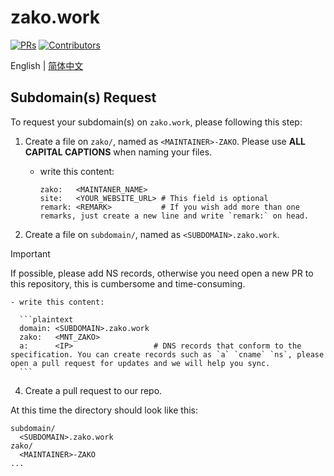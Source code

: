 # zako.work

[![PRs](https://img.shields.io/github/issues-pr-closed-raw/MuskaNet/zako.work.svg?style=flat-square&colorB=FF69B4&label=pull%20requests)](https://github.com/MuskaNet/zako.work/pulls?q=is%3Apr+is%3Aclosed+label%3Aadd)
[![Contributors](https://img.shields.io/github/contributors-anon/MuskaNet/zako.work.svg?color=228B22&style=flat-square)](https://github.com/MuskaNet/zako.work/graphs/contributors)

English | [简体中文](./README_zh-CN.md)

## Subdomain(s) Request

To request your subdomain(s) on `zako.work`, please following this step:

1. Create a file on `zako/`, named as `<MAINTAINER>-ZAKO`. Please use **ALL CAPITAL CAPTIONS** when naming your files.
    - write this content:

      ```plaintext
      zako:   <MAINTANER_NAME>
      site:   <YOUR_WEBSITE_URL> # This field is optional
      remark: <REMARK>           # If you wish add more than one remarks, just create a new line and write `remark:` on head.
      ```

2. Create a file on `subdomain/`, named as `<SUBDOMAIN>.zako.work`.

> [!IMPORTANT]  
> If possible, please add NS records, otherwise you need open a new PR to this repository, this is cumbersome and time-consuming.

    - write this content:

      ```plaintext
      domain: <SUBDOMAIN>.zako.work
      zako:   <MNT_ZAKO>
      a:      <IP>                  # DNS records that conform to the specification. You can create records such as `a` `cname` `ns`, please open a pull request for updates and we will help you sync.
      ```

4. Create a pull request to our repo.

At this time the directory should look like this:

```plaintext
subdomain/
  <SUBDOMAIN>.zako.work
zako/
  <MAINTAINER>-ZAKO
...
```
